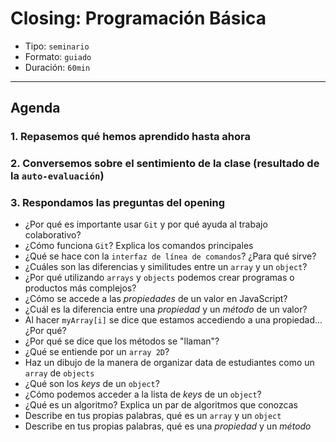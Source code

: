 # Closing: Programación Básica

- Tipo: `seminario`
- Formato: `guiado`
- Duración: `60min`

***

## Agenda

### 1. Repasemos qué hemos aprendido hasta ahora

### 2. Conversemos sobre el sentimiento de la clase (resultado de la `auto-evaluación`)

### 3. Respondamos las preguntas del opening

- ¿Por qué es importante usar `Git` y por qué ayuda al trabajo colaborativo?
- ¿Cómo funciona `Git`? Explica los comandos principales
- ¿Qué se hace con la `interfaz de línea de comandos`? ¿Para qué sirve?
- ¿Cuáles son las diferencias y similitudes entre un `array` y un `object`?
- ¿Por qué utilizando `arrays` y `objects` podemos crear programas o productos
  más complejos?
- ¿Cómo se accede a las _propiedades_ de un valor en JavaScript?
- ¿Cuál es la diferencia entre una _propiedad_ y un _método_ de un valor?
- Al hacer `myArray[i]` se dice que estamos accediendo a una propiedad... ¿Por qué?
- ¿Por qué se dice que los métodos se "llaman"?
- ¿Qué se entiende por un `array 2D`?
- Haz un dibujo de la manera de organizar data de estudiantes como un `array` de
  `objects`
- ¿Qué son los _keys_ de un `object`?
- ¿Cómo podemos acceder a la lista de _keys_ de un `object`?
- ¿Qué es un algoritmo? Explica un par de algoritmos que conozcas
- Describe en tus propias palabras, qué es un `array` y un `object`
- Describe en tus propias palabras, qué es una _propiedad_ y un _método_
